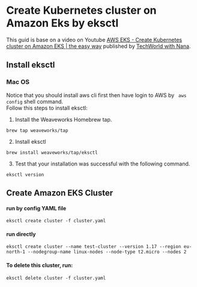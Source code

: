 # Create Kubernetes cluster on Amazon Eks by eksctl
This guid is base on a video on Youtube [AWS EKS - Create Kubernetes cluster on Amazon EKS | the easy way](https://www.youtube.com/watch?v=p6xDCz00TxU&t=58s) published by [TechWorld with Nana](https://www.techworld-with-nana.com/).  

## Install eksctl
### Mac OS

Notice that you should install aws cli first then have login to AWS by ``` aws config``` shell command.  
Follow this steps to install eksctl:  

1. Install the Weaveworks Homebrew tap.
```console
brew tap weaveworks/tap
```

2. Install eksctl
```console
brew install weaveworks/tap/eksctl
```
3. Test that your installation was successful with the following command.
```console
eksctl version
```

## Create Amazon EKS Cluster

#### run by config YAML file
```console
eksctl create cluster -f cluster.yaml
```
#### run directly
```console
eksctl create cluster --name test-cluster --version 1.17 --region eu-north-1 --nodegroup-name linux-nodes --node-type t2.micro --nodes 2 
```
#### To delete this cluster, run:
```console
eksctl delete cluster -f cluster.yaml
```